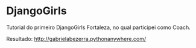 # DjangoGirls

Tutorial do primeiro DjangoGirls Fortaleza, no qual participei como Coach.

Resultado:
http://gabrielabezerra.pythonanywhere.com/
